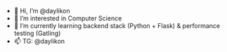 - 👋 Hi, I’m @daylikon
- 👀 I’m interested in Computer Science
- 🌱 I’m currently learning backend stack (Python + Flask) & performance testing (Gatling)
- 📫 TG: @daylikon
